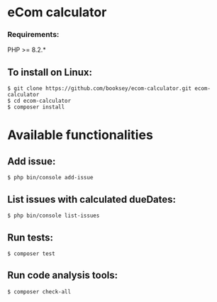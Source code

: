 # eCom calculator

### Requirements:
PHP >= 8.2.*
## To install on Linux:
```
$ git clone https://github.com/booksey/ecom-calculator.git ecom-calculator
$ cd ecom-calculator
$ composer install
```

# Available functionalities
## Add issue:
```
$ php bin/console add-issue
```

## List issues with calculated dueDates:
```
$ php bin/console list-issues
```

## Run tests:
```
$ composer test
```

## Run code analysis tools:
```
$ composer check-all
```
